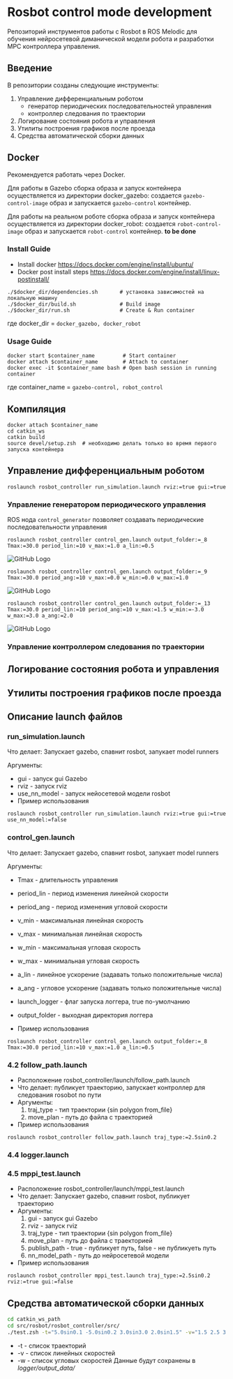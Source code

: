 # Rosbot control mode development 

Репозиторий инструментов работы с Rosbot в ROS Melodic для обучения нейросетевой диманической модели робота и разработки MPC контроллера управления. 

## Введение

В репозитории созданы следующие инструменты:

1. Управление дифференциальным роботом
	* генератор периодических последовательноcтей управления
	* контроллер следования по траектории 
2. Логирование состояния робота и управления
3. Утилиты построения графиков после проезда
4. Средства автоматической сборки данных 

## Docker 

Рекомендуется работать через Docker. 

Для работы в Gazebo сборка образа и запуск контейнера осуществляется из директории docker_gazebo: создается `gazebo-control-image` образ и запускается `gazebo-control` контейнер. 

Для работы на реальном роботе сборка образа и запуск контейнера осуществляется из директории docker_robot: создается `robot-control-image` образ и запускается `robot-control` контейнер. **to be done**

### Install Guide
- Install docker  https://docs.docker.com/engine/install/ubuntu/
- Docker post install steps https://docs.docker.com/engine/install/linux-postinstall/
```
./$docker_dir/dependencies.sh		# установка зависимостей на локальную машину
./$docker_dir/build.sh				# Build image 
./$docker_dir/run.sh				# Create & Run container
```
где docker_dir = `docker_gazebo, docker_robot`

### Usage Guide
```
docker start $container_name 		 # Start container
docker attach $container_name 		 # Attach to container
docker exec -it $container_name bash # Open bash session in running container 
```
где container_name = `gazebo-control, robot_control`

## Компиляция 

```
docker attach $container_name
cd catkin_ws
catkin build
source devel/setup.zsh  # необходимо делать только во время первого запуска контейнера
```

## Управление дифференциальным роботом

```
roslaunch rosbot_controller run_simulation.launch rviz:=true gui:=true
```

### Управление генератором периодического управления

ROS нода `control_generator` позволяет создавать периодические последовательности управления

```
roslaunch rosbot_controller control_gen.launch output_folder:=_8 Tmax:=30.0 period_lin:=10 v_max:=1.0 a_lin:=0.5
```
![GitHub Logo](/docs/images/linear_example.png)

```
roslaunch rosbot_controller control_gen.launch output_folder:=_9 Tmax:=30.0 period_ang:=10 v_max:=0.0 w_min:=0.0 w_max:=1.0 
```
![GitHub Logo](/docs/images/angular_example.png)

```
roslaunch rosbot_controller control_gen.launch output_folder:=_13 Tmax:=30.0 period_lin:=10 period_ang:=10 v_max:=1.5 w_min:=-3.0 w_max:=3.0 a_ang:=2.0
```
![GitHub Logo](/docs/images/linear_and_angular_examples.png)

### Управление контроллером следования по траектории


## Логирование состояния робота и управления


## Утилиты построения графиков после проезда


## Описание launch файлов

### run_simulation.launch
Что делает: Запускает gazebo, спавнит rosbot, запукает model runners

Аргументы:
	
* gui - запуск gui Gazebo
* rviz - запуск rviz
* use_nn_model - запуск нейосетевой модели rosbot
* Пример использования
```
roslaunch rosbot_controller run_simulation.launch rviz:=true gui:=true use_nn_model:=false
```

### control_gen.launch
Что делает: Запускает gazebo, спавнит rosbot, запукает model runners

Аргументы:
	
* Tmax          - длительность управления
* period_lin    - период изменения линейной скорости
* period_ang    - период изменения угловой скорости
* v_min         - максимальная линейная скорость
* v_max         - минимальная линейная скорость
* w_min         - максимальная угловая скорость
* w_max         - минимальная угловая скорость
* a_lin         - линейное ускорение (задавать только положительные числа)
* a_ang         - угловое ускорение (задавать только положительные числа)
* launch_logger - флаг запуска логгера, true по-умолчанию
* output_folder - выходная директория логгера 

* Пример использования
```
roslaunch rosbot_controller control_gen.launch output_folder:=_8 Tmax:=30.0 period_lin:=10 v_max:=1.0 a_lin:=0.5
```

### 4.2 follow_path.launch
* Расположение rosbot_controller/launch/follow_path.launch
* Что делает: публикует траекторию, запускает контроллер для следования rosobot по пути
* Аргументы:
	1. traj_type - тип траектории {sin polygon from_file}
	2. move_plan - путь до файла с траекторией
* Пример использования
```
roslaunch rosbot_controller follow_path.launch traj_type:=2.5sin0.2
```



### 4.4 logger.launch


### 4.5 mppi_test.launch
* Расположение rosbot_controller/launch/mppi_test.launch
* Что делает: Запускает gazebo, спавнит rosbot, публикует траекторию
* Аргументы:
	1. gui - запуск gui Gazebo
	2. rviz - запуск rviz
	3. traj_type - тип траектории {sin polygon from_file}
	4. move_plan - путь до файла с траекторией
	5. publish_path - true - публикует путь, false - не публикуеть путь
	6. nn_model_path - путь до нейросетевой модели
* Пример использования
```
roslaunch rosbot_controller mppi_test.launch traj_type:=2.5sin0.2 rviz:=true gui:=false 
```

## Средства автоматической сборки данных 

```bash
cd catkin_ws_path
cd src/rosbot/rosbot_controller/src/ 
./test.zsh -t="5.0sin0.1 -5.0sin0.2 3.0sin3.0 2.0sin1.5" -v="1.5 2.5 3.5 4.5" -w="0.5 1.0 2.5 3.0"
```
* -t - список траекторий
* -v - список линейных скоростей
* -w - список угловых скоростей
Данные будут сохранены в *logger/output_data/*